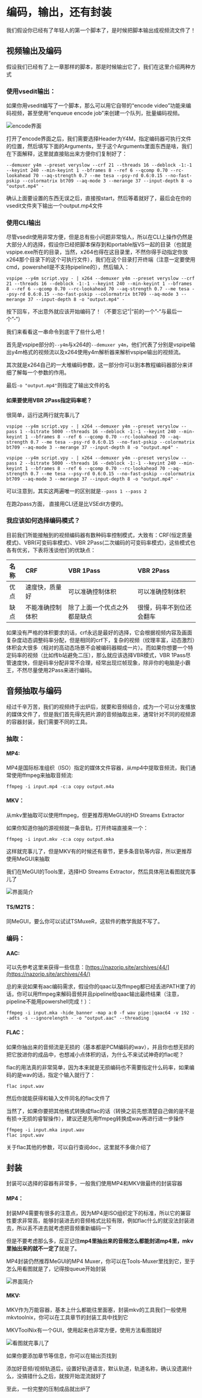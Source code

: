 # 编码，输出，还有封装

我们假设你已经有了年轻人的第一个脚本了，是时候把脚本输出成视频流文件了！

## 视频输出及编码

假设我们已经有了上一章那样的脚本，那是时候输出它了，我们在这里介绍两种方式

### 使用vsedit输出：

如果你用vsedit编写了一个脚本，那么可以用它自带的“encode video”功能来编码视频，甚至使用“enqueue encode job”来创建一个队列，批量编码视频。

![encode&#x754C;&#x9762;](https://i.v2ex.co/M1IJz328l.png)

打开了encode界面之后，我们需要选择Header为Y4M，指定编码器可执行文件的位置，然后填写下面的Arguments，至于这个Arguments里面东西是啥，我们在下面解释，这里就直接贴出来方便你们复制好了：

`--demuxer y4m --preset veryslow --crf 21 --threads 16 --deblock -1:-1 --keyint 240 --min-keyint 1 --bframes 8 --ref 6 --qcomp 0.70 --rc-lookahead 70 --aq-strength 0.7 --me tesa --psy-rd 0.6:0.15 --no-fast-pskip --colormatrix bt709 --aq-mode 3 --merange 37 --input-depth 8 -o "output.mp4" -`

确认上面要设置的东西无误之后，直接按start，然后等着就好了，最后会在你的vsedit文件夹下输出一个output.mp4文件

### 使用CLI输出

尽管vsedit使用非常方便，但是总有些小问题非常恼人，所以在CLI上操作仍然是大部分人的选择，假设你已经把脚本保存到和portable版VS一起的目录（也就是vspipe.exe所在的目录，当然，x264也得在这目录里，不然你得手动指定你放x264那个目录下的这个可执行文件），我们在这个目录打开终端（注意一定要使用cmd，powershell是不支持pipeline的），然后输入：

`vspipe --y4m script.vpy - | x264 --demuxer y4m --preset veryslow --crf 21 --threads 16 --deblock -1:-1 --keyint 240 --min-keyint 1 --bframes 8 --ref 6 --qcomp 0.70 --rc-lookahead 70 --aq-strength 0.7 --me tesa --psy-rd 0.6:0.15 --no-fast-pskip --colormatrix bt709 --aq-mode 3 --merange 37 --input-depth 8 -o "output.mp4" -`

按下回车，不出意外就应该开始编码了！（不要忘记”\|“前的一个”-“与最后一个”-“）

我们来看看这一串命令到底干了些什么吧！

首先是vspipe部分的`--y4m`与x264的`--demuxer y4m`，他们代表了分别是vspipe输出y4m格式的视频流以及x264使用y4m解析器来解析vspipe输出的视频流。

其次就是x264自己的一大堆编码参数，这一部分你可以到本教程编码器部分来详细了解每一个参数的作用。

最后`-o "output.mp4"`则指定了输出文件的名

#### 如果要使用VBR 2Pass指定码率呢？

很简单，运行这两行就完事儿了

`vspipe --y4m script.vpy - | x264 --demuxer y4m --preset veryslow --pass 1 --bitrate 5000 --threads 16 --deblock -1:-1 --keyint 240 --min-keyint 1 --bframes 8 --ref 6 --qcomp 0.70 --rc-lookahead 70 --aq-strength 0.7 --me tesa --psy-rd 0.6:0.15 --no-fast-pskip --colormatrix bt709 --aq-mode 3 --merange 37 --input-depth 8 -o "output.mp4" -`

`vspipe --y4m script.vpy - | x264 --demuxer y4m --preset veryslow --pass 2 --bitrate 5000 --threads 16 --deblock -1:-1 --keyint 240 --min-keyint 1 --bframes 8 --ref 6 --qcomp 0.70 --rc-lookahead 70 --aq-strength 0.7 --me tesa --psy-rd 0.6:0.15 --no-fast-pskip --colormatrix bt709 --aq-mode 3 --merange 37 --input-depth 8 -o "output.mp4" -`

可以注意到，其实这两遍唯一的区别就是`--pass 1 --pass 2` 

在跑2pass方面， 直接用CLI还是比VSEdit方便的。

### 我应该如何选择编码模式？

目前我们所能接触到的视频编码器有数种码率控制模式，大致有：CRF\(恒定质量模式\)、VBR\(可变码率模式\)、VBR 2Pass\(二次编码的可变码率模式\)，这些模式也各有优劣，下表将浅谈他们的优缺点：

| 名称 | CRF | VBR 1Pass | VBR 2Pass |
| :--- | :--- | :--- | :--- |
| 优点 | 速度快，质量好 | 可以准确控制体积 | 可以准确控制体积 |
| 缺点 | 不能准确控制体积 | 除了上面一个优点之外都是缺点 | 很慢，码率不到位还会翻车 |

如果没有严格的体积要求的话，crf永远是最好的选择，它会根据视频内容及画面复杂度动态调整码率分配，但是相同的crf下，复杂的视频（纹理丰富，动态激烈）体积会大很多（相对的高动态场景不会被编码器糊成一片）。而如果你想要一个特定码率的视频（比如传b站避免二压），那么就应该选择VBR模式，VBR 1Pass尽管速度快，但是码率分配非常不合理，经常出现烂帧现象，除非你的电脑是小霸王，不然尽量使用2Pass来进行编码。

## 音频抽取与编码

经过千辛万苦，我们的视频终于出炉后，就要和音频结合，成为一个可以分发播放的媒体文件了，但是我们首先得先把片源的音频抽取出来，通常针对不同的视频源的容器封装，我们需要不同的工具。

### 抽取：

#### MP4:

MP4是国际标准组织（ISO）指定的媒体文件容器，从mp4中提取音频流，我们通常使用ffmpeg来抽取音频流:

```text
ffmpeg -i input.mp4 -c:a copy output.m4a
```

#### MKV：

从mkv里抽取可以使用ffmpeg，但更推荐用MeGUI的HD Streams Extractor

如果你知道你抽的源视频就一条音轨，打开终端直接来一个：

```text
ffmpeg -i input.mkv -c:a copy output.mka
```

这样就完事儿了，但是MKV有的时候还有章节，更多条音轨等内容，所以更推荐使用MeGUI来抽取

我们在MeGUI的Tools里，选择HD Streams Extractor，然后具体用法看图就完事儿了

![&#x754C;&#x9762;&#x7B80;&#x4ECB;](https://i.v2ex.co/3r4420x7.png)

#### TS/M2TS：

同MeGUI，要么你可以试试TSMuxeR，这软件的教学我就不写了。

### 编码：

#### AAC:

可以先参考这里来获得一些信息：[https://nazorip.site/archives/44/](https://nazorip.site/archives/44/)

总的来说如果有aac编码需求，假设你的qaac以及ffmpeg都已经丢进PATH里了的话，你可以用ffmpeg来解码音频并且pipeline给qaac输出最终结果（注意，pipeline不能用powershell完成！）：

```text
ffmpeg -i input.mka -hide_banner -map a:0 -f wav pipe:|qaac64 -v 192 --adts -s --ignorelength - -o "output.aac" --threading
```

#### FLAC：

如果你抽出来的音频流是无损的（基本都是PCM编码的wav），并且你也想无损的把它放进你的成品中，也想减小点体积的话，为什么不来试试神奇的flac呢？

flac的用法真的非常简单，因为本来就是无损编码也不需要指定什么码率，如果编码的是wav的话，指定个输入就行了：

```text
flac input.wav
```

然后你就能获得和输入文件同名的flac文件了

当然了，如果你要把其他格式转换成flac的话（转换之前先想清楚自己做的是不是有损→无损的睿智操作），建议还是先用ffmpeg转换成wav再进行进一步操作

```text
ffmpeg -i input.mka input.wav
flac input.wav
```

关于flac其他的参数，可以自行查阅doc，这里就不多做介绍了

## 封装

封装可以选择的容器有非常多，一般我们使用MP4和MKV做最终的封装容器

#### MP4：

封装MP4需要有很多的注意点，因为MP4是ISO组织定下的标准，所以它的兼容性要求非常高，能够封装进去的音频格式比较有限，例如flac什么的就没法封装进去，所以丢不进去就考虑把音频重新编码一下

但是不要考虑那么多，反正记住**mp4里抽出来的音频怎么都能封进mp4里，mkv里抽出来的就不一定了**就是了。

MP4封装仍然推荐MeGUI的MP4 Muxer，你可以在Tools-Muxer里找到它，至于怎么用看图就是了，记得按queue开始封装

![&#x754C;&#x9762;&#x7B80;&#x4ECB;](https://i.v2ex.co/SMti27TH.png)

#### MKV:

MKV作为万能容器，基本上什么都能往里面塞，封装mkv的工具我们一般使用mkvtoolnix，你可以在工具章节的封装工具中找到它

MKVToolNix有一个GUI，使用起来也非常方便，使用方法看图就好

![&#x770B;&#x56FE;&#x5C31;&#x5B8C;&#x4E8B;&#x513F;&#x4E86;](https://i.v2ex.co/KYQyfcJX.png)

如果你要添加章节等信息，你可以在输出页找到

添加好音频/视频轨道后，设置好轨道语言，默认轨道，轨道名称，确认没遗漏什么，没搞错什么之后，就按开始混流就好了

至此，一份完整的压制成品就出炉了

